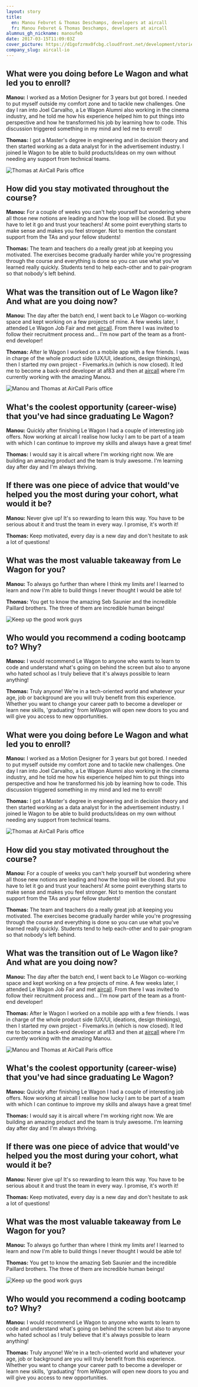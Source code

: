 ```yaml
---
layout: story
title:
  en: Manou Febvret & Thomas Deschamps, developers at aircall
  fr: Manou Febvret & Thomas Deschamps, developers at aircall
alumnus_gh_nickname: manoufeb
date: 2017-03-15T11:09:03Z
cover_picture: https://d1gofzrmx0fcbg.cloudfront.net/development/stories/pictures/000/000/013/cover/cover_manouthomas.jpg?1489576143
company_slug: aircall-io
---
```


## What were you doing before Le Wagon and what led you to enroll?
 
**Manou:** I worked as a Motion Designer for 3 years but got bored. I needed to put myself outside my comfort zone and to tackle new challenges. One day I ran into Joel Carvalho, a Le Wagon Alumni also working in the cinema industry, and he told me how his experience helped him to put things into perspective and how he transformed his job by learning how to code. This discussion triggered something in my mind and led me to enroll!

**Thomas:** I got a Master's degree in engineering and in decision theory and then started working as a data analyst for in the advertisement industry. I joined le Wagon to be able to build products/ideas on my own without needing any support from technical teams.

<p><img src="https://raw.githubusercontent.com/lewagon/www-images/master/testimonials/manou/aircall_manou_thomas_3.JPG" alt="Thomas at AirCall Paris office"></p>
 
## How did you stay motivated throughout the course?
 
**Manou:** For a couple of weeks you can't help yourself but wondering where all those new notions are leading and how the loop will be closed. But you have to let it go and trust your teachers! At some point everything starts to make sense and makes you feel stronger. Not to mention the constant support from the TAs and your fellow students!
 
**Thomas:** The team and teachers do a really great job at keeping you motivated. The exercises become gradually harder while you're progressing through the course and everything is done so you can use what you've learned really quickly. Students tend to help each-other and to pair-program so that nobody's left behind.

## What was the transition out of Le Wagon like? And what are you doing now?
 
**Manou:** The day after the batch end, I went back to Le Wagon co-working space and kept working on a few projects of mine. A few weeks later, I attended Le Wagon Job Fair and met [aircall](https://aircall.io/en/). From there I was invited to follow their recruitment process and... I'm now part of the team as a front-end developer! 
 
**Thomas:** After le Wagon I worked on a mobile app with a few friends. I was in charge of the whole product side (UX/UI, ideations, design thinkings), then I started my own project - Fivemarks.in (which is now closed). It led me to become a back-end developer at af83 and then at [aircall](https://aircall.io/en/) where I'm currently working with the amazing Manou. 

<p><img src="https://raw.githubusercontent.com/lewagon/www-images/master/testimonials/manou/aircall_manou_thomas_2.JPG" alt="Manou and Thomas at AirCall Paris office"></p>

## What's the coolest opportunity (career-wise) that you've had since graduating Le Wagon?

**Manou:** Quickly after finishing Le Wagon I had a couple of interesting job offers. Now working at aircall I realise how lucky I am to be part of a team with which I can continue to improve my skills and always have a great time! 
 
**Thomas:** I would say it is aircall where I'm working right now. We are building an amazing product and the team is truly awesome. I'm learning day after day and I'm always thriving.

## If there was one piece of advice that would've helped you the most during your cohort, what would it be?
 
**Manou:** Never give up! It's so rewarding to learn this way. You have to be serious about it and trust the team in every way. I promise, it's worth it!
 
**Thomas:** Keep motivated, every day is a new day and don't hesitate to ask a lot of questions!
 
## What was the most valuable takeaway from Le Wagon for you?

**Manou:**  To always go further than where I think my limits are! I learned to learn and now I'm able to build things I never thought I would be able to!
 
**Thomas:** You get to know the amazing Seb Saunier and the incredible Paillard brothers. The three of them are incredible human beings! 

<p><img src="https://raw.githubusercontent.com/lewagon/www-images/master/testimonials/manou/aircall_manou_thomas_4.JPG" alt="Keep up the good work guys"></p>

## Who would you recommend a coding bootcamp to? Why?
 
 **Manou:** I would recommend Le Wagon to anyone who wants to learn to code and understand what's going on behind the screen but also to anyone who hated school as I truly believe that it's always possible to learn anything!

**Thomas:** Truly anyone! We're in a tech-oriented world and whatever your age, job or background are you will truly benefit from this experience. Whether you want to change your career path to become a developer or learn new skills, 'graduating' from leWagon will open new doors to you and will give you access to new opportunities.


## What were you doing before Le Wagon and what led you to enroll?
 
**Manou:** I worked as a Motion Designer for 3 years but got bored. I needed to put myself outside my comfort zone and to tackle new challenges. One day I ran into Joel Carvalho, a Le Wagon Alumni also working in the cinema industry, and he told me how his experience helped him to put things into perspective and how he transformed his job by learning how to code. This discussion triggered something in my mind and led me to enroll!

**Thomas:** I got a Master's degree in engineering and in decision theory and then started working as a data analyst for in the advertisement industry. I joined le Wagon to be able to build products/ideas on my own without needing any support from technical teams.

<p><img src="https://raw.githubusercontent.com/lewagon/www-images/master/testimonials/manou/aircall_manou_thomas_3.JPG" alt="Thomas at AirCall Paris office"></p>
 
## How did you stay motivated throughout the course?
 
**Manou:** For a couple of weeks you can't help yourself but wondering where all those new notions are leading and how the loop will be closed. But you have to let it go and trust your teachers! At some point everything starts to make sense and makes you feel stronger. Not to mention the constant support from the TAs and your fellow students!
 
**Thomas:** The team and teachers do a really great job at keeping you motivated. The exercises become gradually harder while you're progressing through the course and everything is done so you can use what you've learned really quickly. Students tend to help each-other and to pair-program so that nobody's left behind.

## What was the transition out of Le Wagon like? And what are you doing now?
 
**Manou:** The day after the batch end, I went back to Le Wagon co-working space and kept working on a few projects of mine. A few weeks later, I attended Le Wagon Job Fair and met [aircall](https://aircall.io/en/). From there I was invited to follow their recruitment process and... I'm now part of the team as a front-end developer! 
 
**Thomas:** After le Wagon I worked on a mobile app with a few friends. I was in charge of the whole product side (UX/UI, ideations, design thinkings), then I started my own project - Fivemarks.in (which is now closed). It led me to become a back-end developer at af83 and then at [aircall](https://aircall.io/en/) where I'm currently working with the amazing Manou. 

<p><img src="https://raw.githubusercontent.com/lewagon/www-images/master/testimonials/manou/aircall_manou_thomas_2.JPG" alt="Manou and Thomas at AirCall Paris office"></p>

## What's the coolest opportunity (career-wise) that you've had since graduating Le Wagon?

**Manou:** Quickly after finishing Le Wagon I had a couple of interesting job offers. Now working at aircall I realise how lucky I am to be part of a team with which I can continue to improve my skills and always have a great time! 
 
**Thomas:** I would say it is aircall where I'm working right now. We are building an amazing product and the team is truly awesome. I'm learning day after day and I'm always thriving.

## If there was one piece of advice that would've helped you the most during your cohort, what would it be?
 
**Manou:** Never give up! It's so rewarding to learn this way. You have to be serious about it and trust the team in every way. I promise, it's worth it!
 
**Thomas:** Keep motivated, every day is a new day and don't hesitate to ask a lot of questions!
 
## What was the most valuable takeaway from Le Wagon for you?

**Manou:**  To always go further than where I think my limits are! I learned to learn and now I'm able to build things I never thought I would be able to!
 
**Thomas:** You get to know the amazing Seb Saunier and the incredible Paillard brothers. The three of them are incredible human beings! 

<p><img src="https://raw.githubusercontent.com/lewagon/www-images/master/testimonials/manou/aircall_manou_thomas_4.JPG" alt="Keep up the good work guys"></p>

## Who would you recommend a coding bootcamp to? Why?
 
 **Manou:** I would recommend Le Wagon to anyone who wants to learn to code and understand what's going on behind the screen but also to anyone who hated school as I truly believe that it's always possible to learn anything!

**Thomas:** Truly anyone! We're in a tech-oriented world and whatever your age, job or background are you will truly benefit from this experience. Whether you want to change your career path to become a developer or learn new skills, 'graduating' from leWagon will open new doors to you and will give you access to new opportunities.
